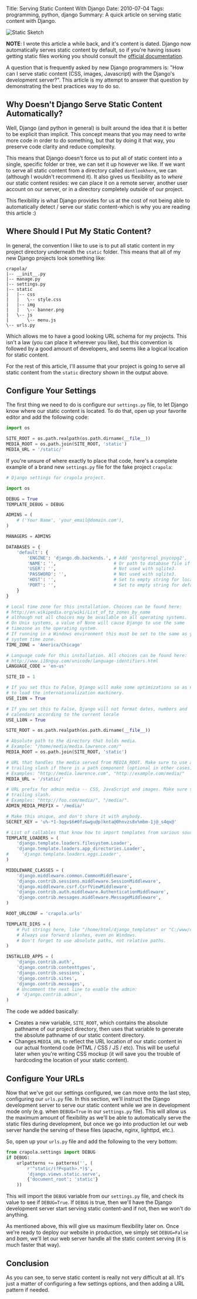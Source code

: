 Title: Serving Static Content With Django
Date: 2010-07-04
Tags: programming, python, django
Summary:
    A quick article on serving static content with Django.


![Static Sketch][]


**NOTE**: I wrote this article a while back, and it's content is dated. Django
now automatically serves static content by default, so if you're having issues
getting static files working you should consult the [official documentation][].

A question that is frequently asked by new Django programmers is: "How can I
serve static content (CSS, images, Javascript) with the Django's development
server?".  This article is my attempt to answer that question by demonstrating
the best practices way to do so.


## Why Doesn't Django Serve Static Content Automatically?

Well, Django (and python in general) is built around the idea that it is better
to be explicit than implicit.  This concept means that you may need to write
more code in order to do something, but that by doing it that way, you preserve
code clarity and reduce complexity.

This means that Django doesn't force us to put all of static content into a
single, specific folder or tree, we can set it up however we like.  If we want
to serve all static content from a directory called `dontlookhere`, we can
(although I wouldn't recommend it).  It also gives us flexibility as to *where*
our static content resides: we can place it on a remote server, another user
account on our server, or in a directory completely outside of our project.

This flexibility is what Django provides for us at the cost of not being able
to automatically detect / serve our static content-which is why you are reading
this article :)


## Where Should I Put My Static Content?

In general, the convention I like to use is to put all static content in my
project directory underneath the `static` folder.  This means that all of my
new Django projects look something like:

```console
crapola/
|-- __init__.py
|-- manage.py
|-- settings.py
|-- static
|   |-- css
|   |   \-- style.css
|   |-- img
|   |   \-- banner.png
|   \-- js
|       \-- menu.js
\-- urls.py
```

Which allows me to have a good looking URL schema for my projects.  This isn't
a law (you can place it wherever you like), but this convention is followed by
a good amount of developers, and seems like a logical location for static
content.

For the rest of this article, I'll assume that your project is going to serve
all static content from the `static` directory shown in the output above.


## Configure Your Settings

The first thing we need to do is configure our `settings.py` file, to let
Django know where our static content is located.  To do that, open up your
favorite editor and add the following code:

```python
import os

SITE_ROOT = os.path.realpath(os.path.dirname(__file__))
MEDIA_ROOT = os.path.join(SITE_ROOT, 'static')
MEDIA_URL = '/static/'
```

If you're unsure of where exactly to place that code, here's a complete example
of a brand new `settings.py` file for the fake project `crapola`:

```python
# Django settings for crapola project.

import os

DEBUG = True
TEMPLATE_DEBUG = DEBUG

ADMINS = (
    # ('Your Name', 'your_email@domain.com'),
)

MANAGERS = ADMINS

DATABASES = {
    'default': {
        'ENGINE': 'django.db.backends.', # Add 'postgresql_psycopg2', 'postgresql', 'mysql', 'sqlite3' or 'oracle'.
        'NAME': '',                      # Or path to database file if using sqlite3.
        'USER': '',                      # Not used with sqlite3.
        'PASSWORD': '',                  # Not used with sqlite3.
        'HOST': '',                      # Set to empty string for localhost. Not used with sqlite3.
        'PORT': '',                      # Set to empty string for default. Not used with sqlite3.
    }
}

# Local time zone for this installation. Choices can be found here:
# http://en.wikipedia.org/wiki/List_of_tz_zones_by_name
# although not all choices may be available on all operating systems.
# On Unix systems, a value of None will cause Django to use the same
# timezone as the operating system.
# If running in a Windows environment this must be set to the same as your
# system time zone.
TIME_ZONE = 'America/Chicago'

# Language code for this installation. All choices can be found here:
# http://www.i18nguy.com/unicode/language-identifiers.html
LANGUAGE_CODE = 'en-us'

SITE_ID = 1

# If you set this to False, Django will make some optimizations so as not
# to load the internationalization machinery.
USE_I18N = True

# If you set this to False, Django will not format dates, numbers and
# calendars according to the current locale
USE_L10N = True

SITE_ROOT = os.path.realpath(os.path.dirname(__file__))

# Absolute path to the directory that holds media.
# Example: "/home/media/media.lawrence.com/"
MEDIA_ROOT = os.path.join(SITE_ROOT, 'static')

# URL that handles the media served from MEDIA_ROOT. Make sure to use a
# trailing slash if there is a path component (optional in other cases).
# Examples: "http://media.lawrence.com", "http://example.com/media/"
MEDIA_URL = '/static/'

# URL prefix for admin media -- CSS, JavaScript and images. Make sure to use a
# trailing slash.
# Examples: "http://foo.com/media/", "/media/".
ADMIN_MEDIA_PREFIX = '/media/'

# Make this unique, and don't share it with anybody.
SECRET_KEY = 'u%-*1-3qgv$6#0fz&wgu@p)knta@0hnvzs8x%mbm-1j@_s4qx@'

# List of callables that know how to import templates from various sources.
TEMPLATE_LOADERS = (
    'django.template.loaders.filesystem.Loader',
    'django.template.loaders.app_directories.Loader',
#     'django.template.loaders.eggs.Loader',
)

MIDDLEWARE_CLASSES = (
    'django.middleware.common.CommonMiddleware',
    'django.contrib.sessions.middleware.SessionMiddleware',
    'django.middleware.csrf.CsrfViewMiddleware',
    'django.contrib.auth.middleware.AuthenticationMiddleware',
    'django.contrib.messages.middleware.MessageMiddleware',
)

ROOT_URLCONF = 'crapola.urls'

TEMPLATE_DIRS = (
    # Put strings here, like "/home/html/django_templates" or "C:/www/django/templates".
    # Always use forward slashes, even on Windows.
    # Don't forget to use absolute paths, not relative paths.
)

INSTALLED_APPS = (
    'django.contrib.auth',
    'django.contrib.contenttypes',
    'django.contrib.sessions',
    'django.contrib.sites',
    'django.contrib.messages',
    # Uncomment the next line to enable the admin:
    # 'django.contrib.admin',
)
```

The code we added basically:

-   Creates a new variable, `SITE_ROOT`, which contains the absolute pathname
    of our project directory, then uses that variable to generate the absolute
    pathname of our static content directory.
-   Changes `MEDIA_URL` to reflect the URL location of our static content in
    our actual frontend code (HTML / CSS / JS / etc).  This will be useful
    later when you're writing CSS mockup (it will save you the trouble of
    hardcoding the location of your static content).


## Configure Your URLs

Now that we've got our settings configured, we can move onto the last step,
configuring our `urls.py` file.  In this section, we'll instruct the Django
development server to serve our static content while we are in development mode
only (e.g. when `DEBUG=True` in our `settings.py` file).  This will allow us
the maximum amount of flexibility as we'll be able to automatically serve the
static files during development, but once we go into production let our web
server handle the serving of these files (apache, nginx, lighttpd, etc.).

So, open up your `urls.py` file and add the following to the very bottom:

```python
from crapola.settings import DEBUG
if DEBUG:
    urlpatterns += patterns('', (
        r'^static/(?P<path>.*)$',
        'django.views.static.serve',
        {'document_root': 'static'}
    ))
```

This will import the `DEBUG` variable from our `settings.py` file, and check
its value to see if `DEBUG=True`.  If `DEBUG` is true, then we'll have the
Django development server start serving static content-and if not, then we
won't do anything.

As mentioned above, this will give us maximum flexibility later on.  Once we're
ready to deploy our website in production, we simply set `DEBUG=False` and
*bam*, we'll let our web server handle all the static content serving (it is
much faster that way).


## Conclusion

As you can see, to serve static content is really not very difficult at all.
It's just a matter of configuring a few settings options, and then adding a URL
pattern if needed.


  [Static Sketch]: {filename}/images/2010/static-sketch.png "Static Sketch"
  [official documentation]: https://docs.djangoproject.com/en/dev/ "Django Documentation"
